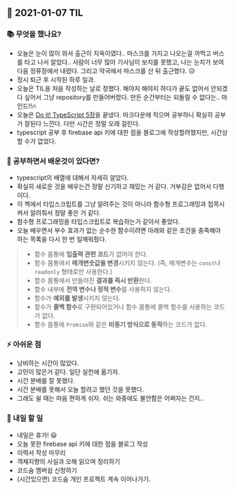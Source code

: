 ## 📆 2021-01-07 TIL

### 📚 무엇을 했나요?
- 오늘은 눈이 많이 와서 출근이 지옥이였다.. 마스크를 가지고 나오는걸 까먹고 버스를 타고 나서 알았다.. 사람이 너무 많아 기사님이 보지를 못했고, 나는 눈치가 보여 다음 정류장에서 내렸다. 그리고 약국에서 마스크를 산 뒤 출근했다. 😥 
- 정시 퇴근 후 시작된 하루 일과.
- 오늘은 TIL을 처음 작성하는 날로 정했다. 해야지 해야지 하다가 끝도 없어서 안되겠다 싶어서 그냥 repository를 만들어버렸다. 만든 순간부터는 되돌릴 수 없다는.. 마인드!!🔥
- 오늘은 [Do it! TypeScript 5장](https://github.com/saseungmin/typescript_programming_study/tree/master/Chapter%205)을 끝냈다. 마크다운에 적으며 공부하니 확실히 공부가 잘된다 느낀다. 다만 시간은 정말 오래 걸린다.
- typescript 공부 후 firebase api 키에 대한 점을 블로그에 작성할려했지만, 시간상 할 수가 없었다.

### 🤔 공부하면서 배운것이 있다면?
- typescript의 배열에 대해서 자세히 알았다.
- 확실히 새로운 것을 배우는건 정말 신기하고 재밌는 거 같다. 거부감은 없어서 다행이다.
- 이 책에서 타입스크립트를 그냥 알려주는 것이 아니라 함수형 프로그래밍과 접목시켜서 알려줘서 정말 좋은 거 같다.
- 함수형 프로그래밍을 타입스크립트로 복습하는거 같아서 좋았다.
- 오늘 배우면서 부수 효과가 없는 순수한 함수이려면 아래와 같은 조건을 충족해야 하는 목록을 다시 한 번 일깨워줬다.


> - 함수 몸통에 **입출력 관련 코드**가 없어야 한다.
> - 함수 몸통에서 **매개변숫값을 변경**시키지 않는다. (즉, 매개변수는 `const`나 `readonly` 형태로만 사용한다.)
> - 함수 몸통에서 만들어진 **결과를 즉시 반환**한다.
> - 함수 내부에 **전역 변수나 정적 변수**를 사용하지 않는다.
> - 함수가 **예외를 발생**시키지 않는다.
> - 함수가 **콜백 함수**로 구현되어있거나 함수 몸통에 콜백 함수를 사용하는 코드가 없다.
> - 함수 몸통에 `Promise`와 같은 **비동기 방식으로 동작**하는 코드가 없다.

### ⚡ 아쉬운 점
- 낭비하는 시간이 많았다.
- 고민이 많은거 같다. 일단 실천에 옮기자.
- 시간 분배를 잘 못했다.
- 시간 분배를 못해서 오늘 할려고 했던 것을 못했다.
- 그래도 쉴 때는 마음 편하게 쉬자. 쉬는 와중에도 불안함은 어쩌자는 건지..

### 🚀 내일 할 일
- 내일은 휴가! 😃
- 오늘 못한 firebase api 키에 대한 점을 블로그 작성
- 이력서 작성 마무리
- 객체지향의 사실과 오해 읽으며 정리하기
- 코드숨 멤버쉽 신청하기
- (시간있으면) 코드숨 개인 프로젝트 계속 이어나가기.